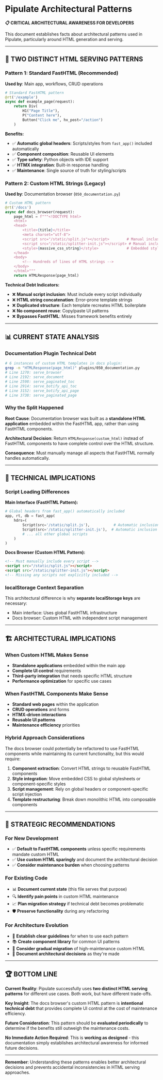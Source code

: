 # Pipulate Architectural Patterns

**📋 CRITICAL ARCHITECTURAL AWARENESS FOR DEVELOPERS**

This document establishes facts about architectural patterns used in Pipulate, particularly around HTML generation and serving.

---

## 🎯 **TWO DISTINCT HTML SERVING PATTERNS**

### **Pattern 1: Standard FastHTML (Recommended)**
**Used by**: Main app, workflows, CRUD operations

```python
# Standard FastHTML pattern
@rt('/example')
async def example_page(request):
    return Div(
        H1("Page Title"),
        P("Content here"),
        Button("Click me", hx_post="/action")
    )
```

**Benefits:**
- ✅ **Automatic global headers**: Scripts/styles from `fast_app()` included automatically
- ✅ **Component composition**: Reusable UI elements  
- ✅ **Type safety**: Python objects with IDE support
- ✅ **HTMX integration**: Built-in response handling
- ✅ **Maintenance**: Single source of truth for styling/scripts

### **Pattern 2: Custom HTML Strings (Legacy)**
**Used by**: Documentation browser (`050_documentation.py`)

```python
# Custom HTML pattern
@rt('/docs')
async def docs_browser(request):
    page_html = f"""<!DOCTYPE html>
    <html>
    <head>
        <title>{title}</title>
        <meta charset="utf-8">
        <script src="/static/split.js"></script>        # Manual inclusion required
        <script src="/static/splitter-init.js"></script> # Manual inclusion required
        <style>{massive_css_string}</style>             # Embedded styles
    </head>
    <body>
        <!-- Hundreds of lines of HTML strings -->
    </body>
    </html>"""
    return HTMLResponse(page_html)
```

**Technical Debt Indicators:**
- ❌ **Manual script inclusion**: Must include every script individually
- ❌ **HTML string concatenation**: Error-prone template strings
- ❌ **Duplicated structure**: Each template recreates HTML boilerplate  
- ❌ **No component reuse**: Copy/paste UI patterns
- ❌ **Bypasses FastHTML**: Misses framework benefits entirely

---

## 📊 **CURRENT STATE ANALYSIS**

### **Documentation Plugin Technical Debt**
```bash
# 6 instances of custom HTML templates in docs plugin:
grep -n "HTMLResponse(page_html)" plugins/050_documentation.py
# Line 1270: serve_browser
# Line 2192: serve_document  
# Line 2598: serve_paginated_toc
# Line 2914: serve_botify_api_toc
# Line 3152: serve_botify_api_page
# Line 3738: serve_paginated_page
```

### **Why the Split Happened**
**Root Cause**: Documentation browser was built as a **standalone HTML application** embedded within the FastHTML app, rather than using FastHTML components.

**Architectural Decision**: Return `HTMLResponse(custom_html)` instead of FastHTML components to have complete control over the HTML structure.

**Consequence**: Must manually manage all aspects that FastHTML normally handles automatically.

---

## 🔧 **TECHNICAL IMPLICATIONS**

### **Script Loading Differences**

**Main Interface (FastHTML Pattern):**
```python
# Global headers from fast_app() automatically included
app, rt, db = fast_app(
    hdrs=(
        Script(src='/static/split.js'),           # Automatic inclusion
        Script(src='/static/splitter-init.js'),  # Automatic inclusion
        # ... all other global scripts
    )
)
```

**Docs Browser (Custom HTML Pattern):**
```html
<!-- Must manually include every script -->
<script src="/static/split.js"></script>
<script src="/static/splitter-init.js"></script>
<!-- Missing any scripts not explicitly included -->
```

### **localStorage Context Separation**
This architectural difference is why **separate localStorage keys** are necessary:
- Main interface: Uses global FastHTML infrastructure
- Docs browser: Custom HTML with independent script management

---

## 🏗️ **ARCHITECTURAL IMPLICATIONS**

### **When Custom HTML Makes Sense**
- **Standalone applications** embedded within the main app
- **Complete UI control** requirements 
- **Third-party integration** that needs specific HTML structure
- **Performance optimization** for specific use cases

### **When FastHTML Components Make Sense**
- **Standard web pages** within the application
- **CRUD operations** and forms
- **HTMX-driven interactions** 
- **Reusable UI patterns**
- **Maintenance efficiency** priorities

### **Hybrid Approach Considerations**
The docs browser could potentially be refactored to use FastHTML components while maintaining its current functionality, but this would require:

1. **Component extraction**: Convert HTML strings to reusable FastHTML components
2. **Style integration**: Move embedded CSS to global stylesheets or component-specific styles
3. **Script management**: Rely on global headers or component-specific script injection
4. **Template restructuring**: Break down monolithic HTML into composable components

---

## 🎯 **STRATEGIC RECOMMENDATIONS**

### **For New Development**
- ✅ **Default to FastHTML components** unless specific requirements mandate custom HTML
- ✅ **Use custom HTML sparingly** and document the architectural decision
- ✅ **Consider maintenance burden** when choosing patterns

### **For Existing Code**
- 📊 **Document current state** (this file serves that purpose)
- 🔍 **Identify pain points** in custom HTML maintenance
- 📈 **Plan migration strategy** if technical debt becomes problematic
- 🛡️ **Preserve functionality** during any refactoring

### **For Architecture Evolution**
- 🎯 **Establish clear guidelines** for when to use each pattern
- 📚 **Create component library** for common UI patterns
- 🔄 **Consider gradual migration** of high-maintenance custom HTML
- 📖 **Document architectural decisions** as they're made

---

## 🏆 **BOTTOM LINE**

**Current Reality**: Pipulate successfully uses **two distinct HTML serving patterns** for different use cases. Both work, but have different trade-offs.

**Key Insight**: The docs browser's custom HTML pattern is **intentional technical debt** that provides complete UI control at the cost of maintenance efficiency.

**Future Consideration**: This pattern should be **evaluated periodically** to determine if the benefits still outweigh the maintenance costs.

**No Immediate Action Required**: This is **working as designed** - this documentation simply establishes architectural awareness for informed future decisions.

---

**Remember**: Understanding these patterns enables better architectural decisions and prevents accidental inconsistencies in HTML serving approaches. 